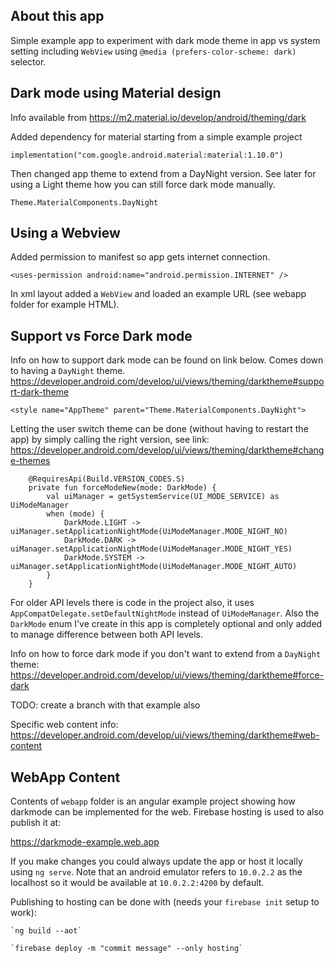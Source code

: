## About this app

Simple example app to experiment with dark mode theme in app vs system setting including
`WebView` using `@media (prefers-color-scheme: dark)` selector.

## Dark mode using Material design

Info available from https://m2.material.io/develop/android/theming/dark

Added dependency for material starting from a simple example project
```
implementation("com.google.android.material:material:1.10.0")
```

Then changed app theme to extend from a DayNight version. See later for using a Light theme how you
can still force dark mode manually. 
```
Theme.MaterialComponents.DayNight
```

## Using a Webview

Added permission to manifest so app gets internet connection.

```
<uses-permission android:name="android.permission.INTERNET" />
```

In xml layout added a `WebView` and loaded an example URL (see webapp folder for example HTML).

## Support vs Force Dark mode

Info on how to support dark mode can be found on link below. Comes down to having a `DayNight` theme.
https://developer.android.com/develop/ui/views/theming/darktheme#support-dark-theme

```
<style name="AppTheme" parent="Theme.MaterialComponents.DayNight">
```

Letting the user switch theme can be done (without having to restart the app) by simply calling the
right version, see link: 
https://developer.android.com/develop/ui/views/theming/darktheme#change-themes

```
    @RequiresApi(Build.VERSION_CODES.S)
    private fun forceModeNew(mode: DarkMode) {
        val uiManager = getSystemService(UI_MODE_SERVICE) as UiModeManager
        when (mode) {
            DarkMode.LIGHT -> uiManager.setApplicationNightMode(UiModeManager.MODE_NIGHT_NO)
            DarkMode.DARK -> uiManager.setApplicationNightMode(UiModeManager.MODE_NIGHT_YES)
            DarkMode.SYSTEM -> uiManager.setApplicationNightMode(UiModeManager.MODE_NIGHT_AUTO)
        }
    }
```

For older API levels there is code in the project also, it uses `AppCompatDelegate.setDefaultNightMode`
instead of `UiModeManager`. Also the `DarkMode` enum I've create in this app is completely 
optional and only added to manage difference between both API levels. 

Info on how to force dark mode if you don't want to extend from a `DayNight` theme:
https://developer.android.com/develop/ui/views/theming/darktheme#force-dark

TODO: create a branch with that example also

Specific web content info:
https://developer.android.com/develop/ui/views/theming/darktheme#web-content

## WebApp Content

Contents of `webapp` folder is an angular example project showing how darkmode can be implemented
for the web. Firebase hosting is used to also publish it at:

https://darkmode-example.web.app

If you make changes you could always update the app or host it locally using `ng serve`. Note that
an android emulator refers to `10.0.2.2` as the localhost so it would be available at `10.0.2.2:4200` 
by default.

Publishing to hosting can be done with (needs your `firebase init` setup to work):

```
`ng build --aot`

`firebase deploy -m "commit message" --only hosting`

```
